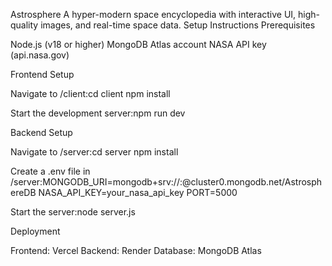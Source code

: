 Astrosphere
A hyper-modern space encyclopedia with interactive UI, high-quality images, and real-time space data.
Setup Instructions
Prerequisites

Node.js (v18 or higher)
MongoDB Atlas account
NASA API key (api.nasa.gov)

Frontend Setup

Navigate to /client:cd client
npm install


Start the development server:npm run dev



Backend Setup

Navigate to /server:cd server
npm install


Create a .env file in /server:MONGODB_URI=mongodb+srv://<username>:<password>@cluster0.mongodb.net/AstrosphereDB
NASA_API_KEY=your_nasa_api_key
PORT=5000


Start the server:node server.js



Deployment

Frontend: Vercel
Backend: Render
Database: MongoDB Atlas
